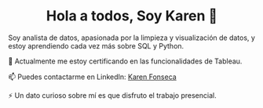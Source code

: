 <h1 align="center">Hola a todos, Soy Karen 👋</h1>

Soy analista de datos, apasionada por la limpieza y visualización de datos, y estoy aprendiendo cada vez más sobre SQL y Python.

🔭 Actualmente me estoy certificando en las funcionalidades de Tableau.

📫 Puedes contactarme en LinkedIn: [Karen Fonseca](https://www.linkedin.com/in/karen-fonsecadata/)

⚡ Un dato curioso sobre mí es que disfruto el trabajo presencial.

